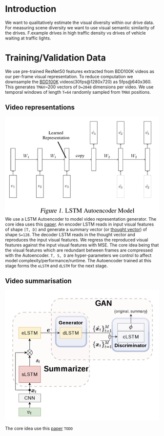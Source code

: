 # Introduction
We want to qualitatively estimate the visual diversity within our drive data. For measuring scene diversity we want to use visual semantic similarity of the drives. F.example drives in high traffic density vs drives of vehicle waiting at traffic lights. 
# Training/Validation Data
We use pre-trained ResNet50 features extracted from BDD100K videos as our per-frame visual representation. To reduce computation we downsample the [BDD100K](https://bdd-data.berkeley.edu) videos(30fps@1280x720) as 5fps@640x360. This generates `TMAX`~200 vectors of `D=2048` dimensions per video. We use temporal windows of length `T=64` randomly sampled from `TMAX` positions.

## Video representations
![](imgs/lstm-auto-encoder.png)
We use a LSTM Autoencoder to model video representation generator. The core idea uses this [paper](http://www.cs.toronto.edu/~rsalakhu/papers/video_lstm.pdf). An encoder LSTM reads in input visual features of shape `[T, D]` and generate a summary vector (or [thought vector](https://gabgoh.github.io/ThoughtVectors)) of shape `S=128`. The decoder LSTM reads in the thought vector and reproduces the input visual features. We regress the reproduced visual features against the input visual features with MSE. The core idea being that the visual features which are redundant between frames are compressed with the Autoencoder. `T, S, D` are hyper-parameters we control to affect model complexity/performance/runtime. The Autoencoder trained at this stage forms the `eLSTM` and `dLSTM` for the next stage.


## Video summarisation
![](imgs/adversarial-lstm.png)

The core idea use this [paper](https://mahasseb.github.io/files/2017/cvpr_video_summarization.pdf) `TODO`
